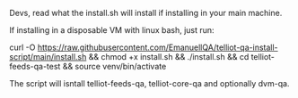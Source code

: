 Devs, read what the install.sh will install if installing in your main machine.

If installing in a disposable VM with linux bash, just run:

curl -O https://raw.githubusercontent.com/EmanuellQA/telliot-qa-install-script/main/install.sh && chmod +x install.sh && ./install.sh && cd telliot-feeds-qa-test && source venv/bin/activate

The script will isntall telliot-feeds-qa, telliot-core-qa and optionally dvm-qa.
